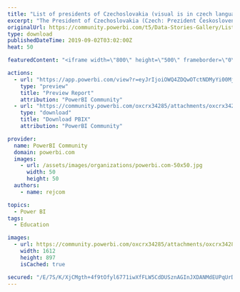 ```yaml
---
title: "List of presidents of Czechoslovakia (visual is in czech language)"
excerpt: "The President of Czechoslovakia (Czech: Prezident Československa, Slovak: Prezident Česko-Slovenska) was the head of state of Czechoslovakia, from"
originalUrl: https://community.powerbi.com/t5/Data-Stories-Gallery/List-of-presidents-of-Czechoslovakia-visual-is-in-czech-language/m-p/781303
type: download
publishedDateTime: 2019-09-02T03:02:00Z
heat: 50

featuredContent: "<iframe width=\"800\" height=\"500\" frameborder=\"0\" src=\"https://app.powerbi.com/view?r=eyJrIjoiOWQ4ZDQwOTctNDMyYi00Mjg2LThhZjgtNWUyNWJhMTJlNjlhIiwidCI6IjMwZmQ2ZDAxLTk1NjYtNDMxMC1iMjI1LTE3ODRiZjExNjc1YyIsImMiOjh9\"></iframe>"

actions:
  - url: "https://app.powerbi.com/view?r=eyJrIjoiOWQ4ZDQwOTctNDMyYi00Mjg2LThhZjgtNWUyNWJhMTJlNjlhIiwidCI6IjMwZmQ2ZDAxLTk1NjYtNDMxMC1iMjI1LTE3ODRiZjExNjc1YyIsImMiOjh9"
    type: "preview"
    title: "Preview Report"
    attribution: "PowerBI Community"
  - url: "https://community.powerbi.com/oxcrx34285/attachments/oxcrx34285/DataStoriesGallery/2907/2/prezidenti%20Ceskoslovenska2.pbix"
    type: "download"
    title: "Download PBIX"
    attribution: "PowerBI Community"

provider:
  name: PowerBI Community
  domain: powerbi.com
  images:
    - url: /assets/images/organizations/powerbi.com-50x50.jpg
      width: 50
      height: 50
  authors:
    - name: rejcom

topics:
  - Power BI
tags:
  - Education

images:
  - url: https://community.powerbi.com/oxcrx34285/attachments/oxcrx34285/DataStoriesGallery/2907/1/prezidenti.JPG
    width: 1612
    height: 897
    isCached: true

secured: "/E/7S/K/XjCMgth+4f9tOfyl6771iwXfFLW5CdDUSznAGInJXDANMdEUPqUrDmi/qrsBTLv642xj3pI+jTph9Pm46YGiya3wMiDErxK0eYYTd29YnGgMIp36CWaptk7T9cFeo/+oZVOfjJ3GS/X/hdRzM2AQ0Qvbcf+1umddYOgUGWF51N3VR4NwcMAkSv6Rvbc4IEraUiCK1+bHyPiwCYpiF8CMVbI2AQFr/b/f53AmS5iDPCOJxrtbDhtvrFml5NAwUryJxQk+d89N9k2YCv8RS/OXYnGz4eqpAbzuhutUD5LDUuwjOCDxF9/rbGNXSo69/MCqlwCxLq8EVabZG/OVGGjHI6iUji0m+6DPyraiK2u2vvImhTZbi1fmFaDOaMXnaDodOPgY6uL0f8yBbQ==;6EcwBWLVT+F6PeJBpFnX/Q=="
---
```


